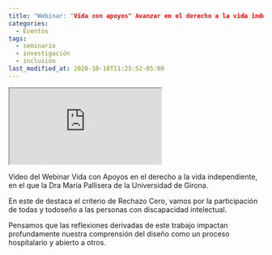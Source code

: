 ```yaml
---
title: "Webinar: "Vida con apoyos" Avanzar en el derecho a la vida independiente"
categories:
  - Eventos
tags:
  - seminario
  - investigación
  - inclusión
last_modified_at: 2020-10-18T11:25:52-05:00
---
```

<!-- 16:9 aspect ratio -->
<div class="embed-responsive embed-responsive-16by9">
  <iframe class="embed-responsive-item" src="https://www.youtube.com/watch?v=E6lWMody1vs&feature=youtu.be"></iframe>
</div>

Video del Webinar Vida con Apoyos en el derecho a la vida independiente, en el que la Dra María Pallisera de la Universidad de Girona. 

En este de destaca el criterio de Rechazo Cero,  vamos por la participación de todas y todoseño a las personas con discapacidad intelectual. 

Pensamos que las reflexiones derivadas de este trabajo impactan profundamente nuestra comprensión del diseño como un proceso hospitalario y abierto a otros.
